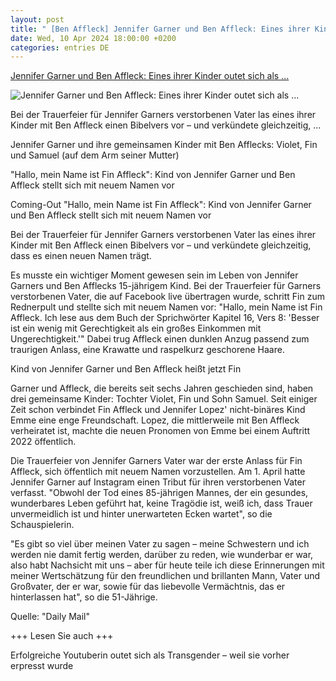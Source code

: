 ```yaml
---
layout: post
title: " [Ben Affleck] Jennifer Garner und Ben Affleck: Eines ihrer Kinder outet sich als ..."
date: Wed, 10 Apr 2024 18:00:00 +0200
categories: entries DE
---
```

[Jennifer Garner und Ben Affleck: Eines ihrer Kinder outet sich als ...](https://www.stern.de/lifestyle/leute/jennifer-garner-und-ben-affleck--eines-ihrer-kinder-outet-sich-als-nicht-binaer-34614834.html)

![Jennifer Garner und Ben Affleck: Eines ihrer Kinder outet sich als ...](https://image.stern.de/34615102/t/fq/v4/w1440/r1.7778/-/garner.jpg)

Bei der Trauerfeier für Jennifer Garners verstorbenen Vater las eines ihrer Kinder mit Ben Affleck einen Bibelvers vor – und verkündete gleichzeitig, ...

Jennifer Garner und ihre gemeinsamen Kinder mit Ben Afflecks: Violet, Fin und Samuel (auf dem Arm seiner Mutter)

"Hallo, mein Name ist Fin Affleck": Kind von Jennifer Garner und Ben Affleck stellt sich mit neuem Namen vor

Coming-Out "Hallo, mein Name ist Fin Affleck": Kind von Jennifer Garner und Ben Affleck stellt sich mit neuem Namen vor

Bei der Trauerfeier für Jennifer Garners verstorbenen Vater las eines ihrer Kinder mit Ben Affleck einen Bibelvers vor – und verkündete gleichzeitig, dass es einen neuen Namen trägt.

Es musste ein wichtiger Moment gewesen sein im Leben von Jennifer Garners und Ben Afflecks 15-jährigem Kind. Bei der Trauerfeier für Garners verstorbenen Vater, die auf Facebook live übertragen wurde, schritt Fin zum Rednerpult und stellte sich mit neuem Namen vor: "Hallo, mein Name ist Fin Affleck. Ich lese aus dem Buch der Sprichwörter Kapitel 16, Vers 8: 'Besser ist ein wenig mit Gerechtigkeit als ein großes Einkommen mit Ungerechtigkeit.'" Dabei trug Affleck einen dunklen Anzug passend zum traurigen Anlass, eine Krawatte und raspelkurz geschorene Haare.

Kind von Jennifer Garner und Ben Affleck heißt jetzt Fin

Garner und Affleck, die bereits seit sechs Jahren geschieden sind, haben drei gemeinsame Kinder: Tochter Violet, Fin und Sohn Samuel. Seit einiger Zeit schon verbindet Fin Affleck und Jennifer Lopez' nicht-binäres Kind Emme eine enge Freundschaft. Lopez, die mittlerweile mit Ben Affleck verheiratet ist, machte die neuen Pronomen von Emme bei einem Auftritt 2022 öffentlich.

Die Trauerfeier von Jennifer Garners Vater war der erste Anlass für Fin Affleck, sich öffentlich mit neuem Namen vorzustellen. Am 1. April hatte Jennifer Garner auf Instagram einen Tribut für ihren verstorbenen Vater verfasst. "Obwohl der Tod eines 85-jährigen Mannes, der ein gesundes, wunderbares Leben geführt hat, keine Tragödie ist, weiß ich, dass Trauer unvermeidlich ist und hinter unerwarteten Ecken wartet", so die Schauspielerin.

"Es gibt so viel über meinen Vater zu sagen – meine Schwestern und ich werden nie damit fertig werden, darüber zu reden, wie wunderbar er war, also habt Nachsicht mit uns – aber für heute teile ich diese Erinnerungen mit meiner Wertschätzung für den freundlichen und brillanten Mann, Vater und Großvater, der er war, sowie für das liebevolle Vermächtnis, das er hinterlassen hat", so die 51-Jährige.

Quelle: "Daily Mail"

+++ Lesen Sie auch +++

Erfolgreiche Youtuberin outet sich als Transgender – weil sie vorher erpresst wurde

